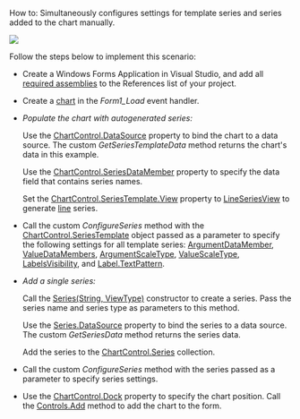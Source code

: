 How to: Simultaneously configures settings for template series and series added to the chart manually. 


![](~/images/series-base.png)

Follow the steps below to implement this scenario:

* Create a Windows Forms Application in Visual Studio, and add all [required assemblies](https://docs.devexpress.com/WindowsForms/3160/controls-and-libraries/chart-control/additional-resources/deployment) to the References list of your project.

* Create a [chart](https://docs.devexpress.com/WindowsForms/8117/controls-and-libraries/chart-control) in the _Form1_Load_ event handler. 

* _Populate the chart with autogenerated series:_

     Use the [ChartControl.DataSource](https://docs.devexpress.com/WindowsForms/DevExpress.XtraCharts.ChartControl.DataSource) property to bind the chart to a data source. The custom _GetSeriesTemplateData_ method returns the chart's data in this example. 
     
     Use the [ChartControl.SeriesDataMember](https://docs.devexpress.com/WindowsForms/DevExpress.XtraCharts.ChartControl.SeriesDataMember) property to specify the data field that contains series names.

     Set the [ChartControl.SeriesTemplate.View](https://docs.devexpress.com/CoreLibraries/DevExpress.XtraCharts.SeriesBase.View) property to [LineSeriesView](https://docs.devexpress.com/CoreLibraries/DevExpress.XtraCharts.LineSeriesView) to generate [line](https://docs.devexpress.com/WindowsForms/2976/controls-and-libraries/chart-control/series-views/2d-series-views/point-and-line-series-views/line-chart) series.

* Call the custom _ConfigureSeries_ method with the [ChartControl.SeriesTemplate](https://docs.devexpress.com/WindowsForms/DevExpress.XtraCharts.ChartControl.SeriesTemplate) object passed as a parameter to specify the following settings for all template series: [ArgumentDataMember](https://docs.devexpress.com/CoreLibraries/DevExpress.XtraCharts.SeriesBase.ArgumentDataMember), [ValueDataMembers](https://docs.devexpress.com/CoreLibraries/DevExpress.XtraCharts.SeriesBase.ValueDataMembers), [ArgumentScaleType](https://docs.devexpress.com/CoreLibraries/DevExpress.XtraCharts.SeriesBase.ArgumentScaleType), [ValueScaleType](https://docs.devexpress.com/CoreLibraries/DevExpress.XtraCharts.SeriesBase.ValueScaleType), [LabelsVisibility](https://docs.devexpress.com/CoreLibraries/DevExpress.XtraCharts.SeriesBase.LabelsVisibility), and [Label.TextPattern](xref:DevExpress.XtraCharts.SeriesLabelBase.TextPattern).

*  _Add a single series:_

   Call the [Series(String, ViewType)](https://docs.devexpress.com/CoreLibraries/DevExpress.XtraCharts.Series.-ctor(System.String-DevExpress.XtraCharts.ViewType)) constructor to create a series. Pass the series name and series type as parameters to this method.

   Use the [Series.DataSource](https://docs.devexpress.com/CoreLibraries/DevExpress.XtraCharts.Series.DataSource) property to bind the series to a data source. The custom _GetSeriesData_ method returns the series data.

   Add the series to the [ChartControl.Series](https://docs.devexpress.com/WindowsForms/DevExpress.XtraCharts.ChartControl.Series) collection.

* Call the custom _ConfigureSeries_ method with the series passed as a parameter to specify series settings. 

* Use the [ChartControl.Dock](https://docs.microsoft.com/en-us/dotnet/api/system.windows.forms.control.dock) property to specify the chart position. Call the [Controls.Add](https://docs.microsoft.com/en-us/dotnet/api/system.windows.forms.control.controlcollection.add) method to add the chart to the form.
